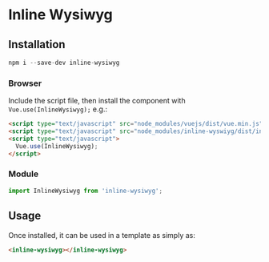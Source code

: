 # Inline Wysiwyg


## Installation

```js
npm i --save-dev inline-wysiwyg
```

### Browser

Include the script file, then install the component with `Vue.use(InlineWysiwyg);` e.g.:

```html
<script type="text/javascript" src="node_modules/vuejs/dist/vue.min.js"></script>
<script type="text/javascript" src="node_modules/inline-wyswiyg/dist/inline-wysiwyg.min.js"></script>
<script type="text/javascript">
  Vue.use(InlineWysiwyg);
</script>
```

### Module

```js
import InlineWysiwyg from 'inline-wysiwyg';
```

## Usage

Once installed, it can be used in a template as simply as:

```html
<inline-wysiwyg></inline-wysiwyg>
```
